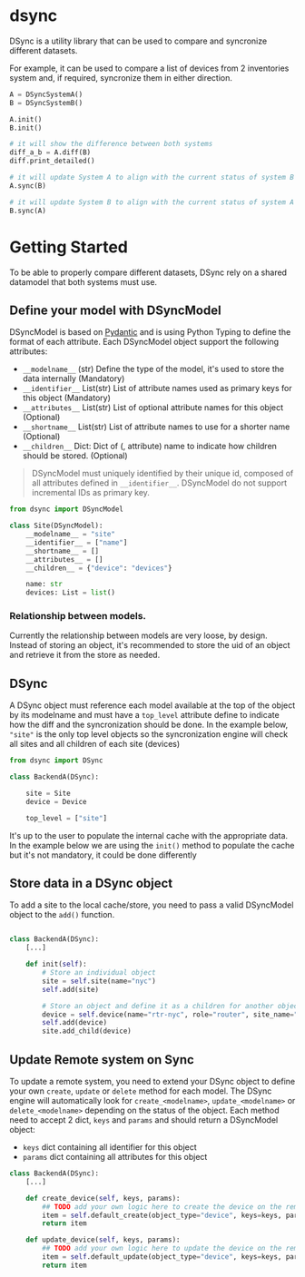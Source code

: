 # dsync

DSync is a utility library that can be used to compare and syncronize different datasets. 

For example, it can be used to compare a list of devices from 2 inventories system and, if required, syncronize them in either direction.

```python
A = DSyncSystemA()
B = DSyncSystemB()

A.init()
B.init()

# it will show the difference between both systems 
diff_a_b = A.diff(B)
diff.print_detailed()

# it will update System A to align with the current status of system B
A.sync(B)

# it will update System B to align with the current status of system A
B.sync(A)
```

# Getting Started

To be able to properly compare different datasets, DSync rely on a shared datamodel that both systems must use. 

## Define your model with DSyncModel

DSyncModel is based on [Pydantic](https://pydantic-docs.helpmanual.io/) and is using Python Typing to define the format of each attribute.
Each DSyncModel object support the following attributes:
- `__modelname__` (str) Define the type of the model, it's used to store the data internally (Mandatory)
- `__identifier__` List(str) List of attribute names used as primary keys for this object (Mandatory)
- `__attributes__` List(str) List of optional attribute names for this object (Optional)
- `__shortname__` List(str) List of attribute names to use for a shorter name (Optional)
- `__children__` Dict: Dict of (<modelname>, attribute) name to indicate how children should be stored. (Optional)

> DSyncModel must uniquely identified by their unique id, composed of all attributes defined in `__identifier__`. DSyncModel do not support incremental IDs as primary key.

```python
from dsync import DSyncModel

class Site(DSyncModel):
    __modelname__ = "site"
    __identifier__ = ["name"]
    __shortname__ = []
    __attributes__ = []
    __children__ = {"device": "devices"}

    name: str
    devices: List = list()
```

### Relationship between models.
Currently the relationship between models are very loose, by design. Instead of storing an object, it's recommended to store the uid of an object and retrieve it from the store as needed. 

## DSync

A DSync object must reference each model available at the top of the object by its modelname and must have a `top_level` attribute define to indicate how the diff and the syncronization should be done. In the example below, `"site"` is the only top level objects so the syncronization engine will check all sites and all children of each site (devices)

```python
from dsync import DSync

class BackendA(DSync):

    site = Site
    device = Device

    top_level = ["site"]
```

It's up to the user to populate the internal cache with the appropriate data. In the example below we are using the `init()` method to populate the cache but it's not mandatory, it could be done differently

## Store data in a DSync object

To add a site to the local cache/store, you need to pass a valid DSyncModel object to the `add()` function.
```python

class BackendA(DSync):
    [...]

    def init(self): 
        # Store an individual object
        site = self.site(name="nyc")
        self.add(site)

        # Store an object and define it as a children for another object
        device = self.device(name="rtr-nyc", role="router", site_name="nyc")
        self.add(device)
        site.add_child(device)
```

## Update Remote system on Sync

To update a remote system, you need to extend your DSync object to define your own `create`, `update` or `delete` method for each model. The DSync engine will automatically look for `create_<modelname>`, `update_<modelname>` or  `delete_<modelname>` depending on the status of the object. 
Each method need to accept 2 dict, `keys` and `params` and should return a DSyncModel object:
- `keys` dict containing all identifier for this object
- `params` dict containing all attributes for this object

```python
class BackendA(DSync):
    [...]

    def create_device(self, keys, params):
        ## TODO add your own logic here to create the device on the remote system
        item = self.default_create(object_type="device", keys=keys, params=params)
        return item

    def update_device(self, keys, params):
        ## TODO add your own logic here to update the device on the remote system
        item = self.default_update(object_type="device", keys=keys, params=params)
        return item 
```
